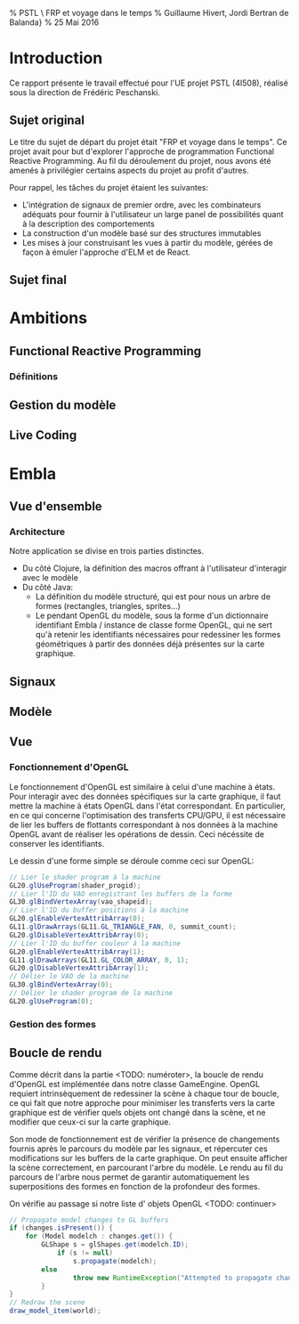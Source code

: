 
% PSTL \\ FRP et voyage dans le temps
% Guillaume Hivert, Jordi Bertran de Balanda}
% 25 Mai 2016

# Introduction

Ce rapport présente le travail effectué pour l'UE projet PSTL (4I508), réalisé
sous la direction de Frédéric Peschanski.

## Sujet original

Le titre du sujet de départ du projet était "FRP et voyage dans le temps". Ce
projet avait pour but d'explorer l'approche de programmation Functional Reactive
Programming. Au fil du déroulement du projet, nous avons été amenés à
privilégier certains aspects du projet au profit d'autres.

Pour rappel, les tâches du projet étaient les suivantes:

* L'intégration de signaux de premier ordre, avec les combinateurs adéquats pour
fournir à l'utilisateur un large panel de possibilités quant à la description
des comportements
* La construction d'un modèle basé sur des structures immutables
* Les mises à jour construisant les vues à partir du modèle, gérées de façon à
émuler l'approche d'ELM et de React.

## Sujet final

# Ambitions

## Functional Reactive Programming

### Définitions

## Gestion du modèle

## Live Coding

# Embla

## Vue d'ensemble

### Architecture

Notre application se divise en trois parties distinctes.

* Du côté Clojure, la définition des macros offrant à l'utilisateur d'interagir
avec le modèle
* Du côté Java:
  * La définition du modèle structuré, qui est pour nous un arbre de formes
  (rectangles, triangles, sprites...)
  * Le pendant OpenGL du modèle, sous la forme d'un dictionnaire identifiant
  Embla / instance de classe forme OpenGL, qui ne sert qu'à retenir les
  identifiants nécessaires pour redessiner les formes géométriques à partir des
  données déjà présentes sur la carte graphique.

###

## Signaux

## Modèle

## Vue

### Fonctionnement d'OpenGL

Le fonctionnement d'OpenGL est similaire à celui d'une machine à états. Pour 
interagir avec des données spécifiques sur la carte graphique, il faut mettre 
la machine à états OpenGL dans l'état correspondant. En particulier, en ce 
qui concerne l'optimisation des transferts CPU/GPU, il est nécessaire de 
lier les buffers de flottants correspondant à nos données à la machine OpenGL
avant de réaliser les opérations de dessin. Ceci nécéssite de conserver les 
identifiants.

Le dessin d'une forme simple se déroule comme ceci sur OpenGL:

```java
// Lier le shader program à la machine
GL20.glUseProgram(shader_progid);
// Lier l'ID du VAO enregistrant les buffers de la forme
GL30.glBindVertexArray(vao_shapeid);
// Lier l'ID du buffer positions à la machine
GL20.glEnableVertexAttribArray(0);
GL11.glDrawArrays(GL11.GL_TRIANGLE_FAN, 0, summit_count);
GL20.glDisableVertexAttribArray(0);
// Lier l'ID du buffer couleur à la machine
GL20.glEnableVertexAttribArray(1);
GL11.glDrawArrays(GL11.GL_COLOR_ARRAY, 0, 1);
GL20.glDisableVertexAttribArray(1);
// Délier le VAO de la machine
GL30.glBindVertexArray(0);
// Délier le shader program de la machine
GL20.glUseProgram(0);
```

### Gestion des formes

## Boucle de rendu

Comme décrit dans la partie <TODO: numéroter>, la boucle de rendu d'OpenGL 
est implémentée dans notre classe GameEngine. OpenGL requiert intrinsèquement 
de redessiner la scène à chaque tour de boucle, ce qui fait que notre approche
pour minimiser les transferts vers la carte graphique est de vérifier quels objets
ont changé dans la scène, et ne modifier que ceux-ci sur la carte graphique.

Son mode de fonctionnement est de vérifier la présence de changements fournis après
le parcours du modèle par les signaux, et répercuter ces modifications sur les 
buffers de la carte graphique. On peut ensuite afficher la scène correctement, en 
parcourant l'arbre du modèle. Le rendu au fil du parcours de l'arbre nous permet de 
garantir automatiquement les superpositions des formes en fonction de la profondeur 
des formes.

On vérifie au passage si notre liste d' objets OpenGL <TODO: continuer>

```java
// Propagate model changes to GL buffers
if (changes.isPresent()) {
	for (Model modelch : changes.get()) {
		GLShape s = glShapes.get(modelch.ID);
			if (s != null)
				s.propagate(modelch);
 		else
				throw new RuntimeException("Attempted to propagate changes to GLShape unknown to the engine");
		}
}
// Redraw the scene
draw_model_item(world);
```

